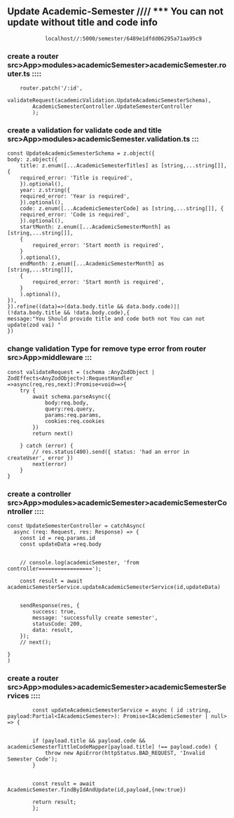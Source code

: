 ## Update Academic-Semester ////  *** You can not update without title and code info  
                localhost//:5000/semester/6489e1dfdd06295a71aa95c9  


###   create a router src>App>modules>academicSemester>academicSemester.router.ts ::::
        router.patch('/:id',
            validateRequest(academicValidation.UpdateAcademicSemesterSchema),
            AcademicSemesterController.UpdateSemesterController
            );
###   create a validation for validate code and title src>App>modules>academicSemester.validation.ts :::

    const UpdateAcademicSemesterSchema = z.object({
    body: z.object({
        title: z.enum([...AcademicSemesterTitles] as [string,...string[]], {
        required_error: 'Title is required',
        }).optional(),
        year: z.string({
        required_error: 'Year is required',
        }).optional(),
        code: z.enum([...AcademicSemesterCode] as [string,...string[]], {
        required_error: 'Code is required',
        }).optional(),
        startMonth: z.enum([...AcademicSemesterMonth] as [string,...string[]],
        {
            required_error: 'Start month is required',
        }
        ).optional(),
        endMonth: z.enum([...AcademicSemesterMonth] as [string,...string[]],
        {
            required_error: 'Start month is required',
        }
        ).optional(),
    }),
    }).refine((data)=>(data.body.title && data.body.code)|| (!data.body.title && !data.body.code),{
    message:"You Should provide title and code both not You can not update(zod vai) "
    })


###   change validation Type for remove type error from router src>App>middleware   :::

    const validateRequest = (schema :AnyZodObject | ZodEffects<AnyZodObject>):RequestHandler =>async(req,res,next):Promise<void>=>{
        try {
            await schema.parseAsync({
                body:req.body,
                query:req.query,
                params:req.params,
                cookies:req.cookies
            })
            return next()

        } catch (error) {
            // res.status(400).send({ status: 'had an error in createUser', error })
            next(error)
        }
    }



###   create a controller src>App>modules>academicSemester>academicSemesterController  ::::

        
    const UpdateSemesterController = catchAsync(
      async (req: Request, res: Response) => {
        const id = req.params.id
        const updateData =req.body
 

        // console.log(academicSemester, 'from controller=================');

        const result = await academicSemesterService.updateAcademicSemesterService(id,updateData)


        sendResponse(res, {
            success: true,
            message: 'successfully create semester',
            statusCode: 200,
            data: result,
        });
        // next();
    
    }
    )

###   create a router src>App>modules>academicSemester>academicSemesterServices ::::
                            
            const updateAcademicSemesterService = async ( id :string, payload:Partial<IAcademicSemester>): Promise<IAcademicSemester | null> => {
            

            if (payload.title && payload.code && academicSemesterTittleCodeMapper[payload.title] !== payload.code) {
                throw new ApiError(httpStatus.BAD_REQUEST, 'Invalid Semester Code');
            }


            const result = await AcademicSemester.findByIdAndUpdate(id,payload,{new:true})

            return result;
            };
